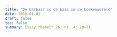 ```yaml
---
title: "De barbaar is de baas in de boekenwereld"
date: 2018-01-01
draft: false
toc: false
summary: Essay *Babel* 26, nr. 4: 20–21
---
```


